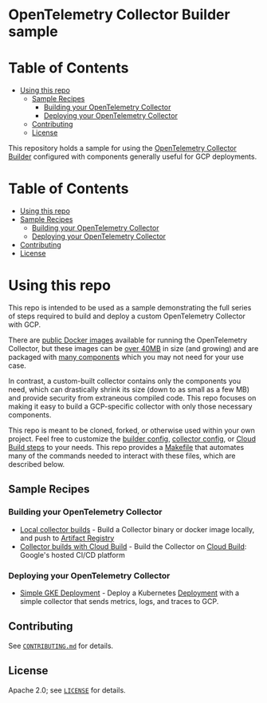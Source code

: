 # OpenTelemetry Collector Builder sample

# Table of Contents
* [Using this repo](#Using-this-repo)
	* [Sample Recipes](#Sample-Recipes)
		* [Building your OpenTelemetry Collector](#Building-your-OpenTelemetry-Collector)
		* [Deploying your OpenTelemetry Collector](#Deploying-your-OpenTelemetry-Collector)
	* [Contributing](#Contributing)
	* [License](#License)


This repository holds a sample for using the [OpenTelemetry Collector Builder](https://github.com/open-telemetry/opentelemetry-collector-builder) configured with components generally useful for GCP deployments.

Table of Contents
=================

* [Using this repo](#using-this-repo)
* [Sample Recipes](#sample-recipes)
    * [Building your OpenTelemetry Collector](#building-your-opentelemetry-collector)
    * [Deploying your OpenTelemetry Collector](#deploying-your-opentelemetry-collector)
* [Contributing](#contributing)
* [License](#license)

# Using this repo

This repo is intended to be used as a sample demonstrating the full series of steps required to
build and deploy a custom OpenTelemetry Collector with GCP.

There are [public Docker images](https://hub.docker.com/r/otel/opentelemetry-collector-contrib/tags) available
for running the OpenTelemetry Collector, but these images can be [over 40MB](https://hub.docker.com/layers/otel/opentelemetry-collector-contrib/latest/images/sha256-fc00a2b722597af81f4335cfe15aa6ac76724f74b2f017ee24739cbcf5c39ec1?context=explore)
in size (and growing) and are packaged with [many components](https://github.com/open-telemetry/opentelemetry-collector-contrib)
which you may not need for your use case.

In contrast, a custom-built collector contains only the components you need, which can drastically shrink
its size (down to as small as a few MB) and provide security from extraneous compiled code. This repo
focuses on making it easy to build a GCP-specific collector with only those necessary components.

This repo is meant to be cloned, forked, or otherwise used within your own project. Feel free
to customize the [builder config](build/local/builder-config.yaml), [collector config](build/local/otel-config.yaml), or
[Cloud Build steps](build/cloudbuild/cloudbuild.yml) to your needs. This repo provides a [Makefile](Makefile) that
automates many of the commands needed to interact with these files, which are described below.

## Sample Recipes

### Building your OpenTelemetry Collector

* [Local collector builds](build/local/) - Build a Collector binary or docker image locally, and push to [Artifact Registry](https://cloud.google.com/artifact-registry)
* [Collector builds with Cloud Build](build/cloudbuild/) - Build the Collector on [Cloud Build](https://cloud.google.com/build): Google's hosted CI/CD platform

### Deploying your OpenTelemetry Collector

* [Simple GKE Deployment](deploy/gke/simple/) - Deploy a Kubernetes [Deployment](https://kubernetes.io/docs/concepts/workloads/controllers/deployment/) with a simple collector that sends metrics, logs, and traces to GCP.

## Contributing

See [`CONTRIBUTING.md`](CONTRIBUTING.md) for details.

## License

Apache 2.0; see [`LICENSE`](LICENSE) for details.